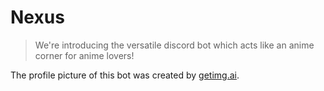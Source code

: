 # Nexus

>We're introducing the versatile discord bot which acts like an anime corner for anime lovers!


The profile picture of this bot was created by [getimg.ai](https://getimg.ai/).
